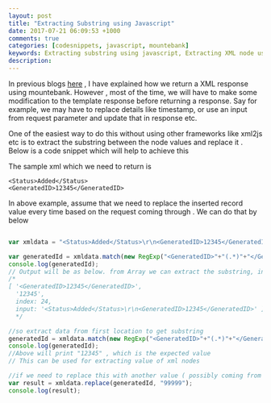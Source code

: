```yaml
---
layout: post
title: "Extracting Substring using Javascript"
date: 2017-07-21 06:09:53 +1000
comments: true
categories: [codesnippets, javascript, mountebank]
keywords: Extracting substring using javascript, Extracting XML node using javascript
description: 
---
```

In previous blogs [here]({{site.root}}blog/2017/04/27/stubbing-xml-responses-using-mountebank/) , I have explained how we return a XML response using mountebank. However , most of the time, we will have to make some modification to the template response before returning a response. Say for example, we may have to replace details like timestamp, or use an input from request parameter and update that in response etc. 

One of the easiest way to do this without using other frameworks like xml2js etc is to extract the substring between the node values and replace it . Below is a code snippet which will help to achieve this

The sample xml which we need to return is 

```
<Status>Added</Status>
<GeneratedID>12345</GeneratedID>
```

In above example, assume that we need to replace the inserted record value every time based on the request coming through . We can do that by below

``` javascript

var xmldata = "<Status>Added</Status>\r\n<GeneratedID>12345</GeneratedID>"

var generatedId = xmldata.match(new RegExp("<GeneratedID>"+"(.*)"+"</GeneratedID>"));
console.log(generatedId);
// Output will be as below. from Array we can extract the substring, index of its location etc
/*
[ '<GeneratedID>12345</GeneratedID>',
  '12345',
  index: 24,
  input: '<Status>Added</Status>\r\n<GeneratedID>12345</GeneratedID>' ]
  */

//so extract data from first location to get substring  
generatedId = xmldata.match(new RegExp("<GeneratedID>"+"(.*)"+"</GeneratedID>"))[1];
console.log(generatedId);
//Above will print "12345" , which is the expected value
// This can be used for extracting value of xml nodes

//if we need to replace this with another value ( possibly coming from request parameter)
var result = xmldata.replace(generatedId, "99999");
console.log(result);


```


